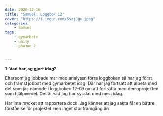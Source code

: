 ```yaml
---
date: 2020-12-16
title: "Samuel: Loggbok 12"
cover: "https://i.imgur.com/SszjJgu.jpeg"
categories: 
    - Samuel
tags:
    - gymarbete
	- unity	
	- photon 2


---
```


**1. Vad har jag gjort idag?**

Eftersom jag jobbade mer med analysen förra loggboken så har jag först och främst jobbat med gymarbetet idag. Där har jag fortsatt att arbeta med det som jag nämnde i loggboken 12-09 om att fortsätta med demoprojekten som hjälpmedel. Det är vad jag har sysslat med mest idag.

Har inte mycket att rapportera dock. Jag känner att jag sakta får en bättre förståelse för projektet men inget stor framgång än.

